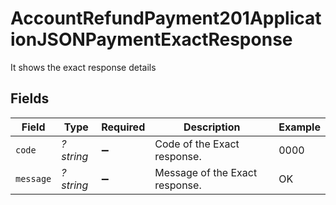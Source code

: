 # AccountRefundPayment201ApplicationJSONPaymentExactResponse

It shows the exact response details


## Fields

| Field                          | Type                           | Required                       | Description                    | Example                        |
| ------------------------------ | ------------------------------ | ------------------------------ | ------------------------------ | ------------------------------ |
| `code`                         | *?string*                      | :heavy_minus_sign:             | Code of the Exact response.    | 0000                           |
| `message`                      | *?string*                      | :heavy_minus_sign:             | Message of the Exact response. | OK                             |